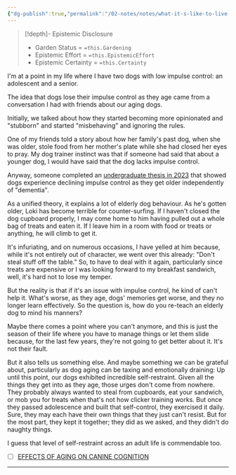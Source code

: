 ```yaml
---
{"dg-publish":true,"permalink":"/02-notes/notes/what-it-s-like-to-live-with-two-low-impulse-control-dogs/","tags":["Notes/Anecdote"],"noteIcon":"","created":"2024-07-02T16:26:32.683-03:00","updated":"2024-07-02T16:32:13.589-03:00"}
---
```


>[!depth]- Epistemic Disclosure
>- Garden Status =  `=this.Gardening`
>- Epistemic Effort =  `=this.EpistemicEffort`
>- Epistemic Certainty =  `=this.Certainty`

<style> .container {font-family: sans-serif; text-align: center;} .button-wrapper button {z-index: 1;height: 40px; width: 100px; margin: 10px;padding: 5px;} .excalidraw .App-menu_top .buttonList { display: flex;} .excalidraw-wrapper { height: 800px; margin: 50px; position: relative;} :root[dir="ltr"] .excalidraw .layer-ui__wrapper .zen-mode-transition.App-menu_bottom--transition-left {transform: none;} </style><script src="https://cdn.jsdelivr.net/npm/react@17/umd/react.production.min.js"></script><script src="https://cdn.jsdelivr.net/npm/react-dom@17/umd/react-dom.production.min.js"></script><script type="text/javascript" src="https://cdn.jsdelivr.net/npm/@excalidraw/excalidraw@0/dist/excalidraw.production.min.js"></script><div id="2023-09-05_-_Canine_Impulse_controlexcalidraw.md1"></div><script>(function(){const InitialData={"type":"excalidraw","version":2,"source":"https://github.com/zsviczian/obsidian-excalidraw-plugin/releases/tag/2.2.3","elements":[{"type":"line","version":162,"versionNonce":1342753524,"index":"a0","isDeleted":false,"id":"tb6I7g4kychSfIXycB3wi","fillStyle":"hachure","strokeWidth":4,"strokeStyle":"solid","roughness":2,"opacity":100,"angle":0,"x":-343.18496607285863,"y":-79.82982328801471,"strokeColor":"#000000","backgroundColor":"transparent","width":4.263123813962011,"height":324.8314606616615,"seed":1653327706,"groupIds":["8LNFEcLt5dkUMu-Ff-T72"],"frameId":null,"roundness":null,"boundElements":[],"updated":1717112080561,"link":null,"locked":false,"startBinding":null,"endBinding":null,"lastCommittedPoint":null,"startArrowhead":null,"endArrowhead":null,"points":[[0,0],[4.263123813962011,324.8314606616615]]},{"type":"line","version":158,"versionNonce":703893068,"index":"a1","isDeleted":false,"id":"TdjZUwVQYqAQi-Qmb9NIL","fillStyle":"hachure","strokeWidth":4,"strokeStyle":"solid","roughness":2,"opacity":100,"angle":0,"x":-341.781144864794,"y":242.25314291154314,"strokeColor":"#000000","backgroundColor":"transparent","width":671.2226199734932,"height":1.2338651102454605,"seed":520997914,"groupIds":["8LNFEcLt5dkUMu-Ff-T72"],"frameId":null,"roundness":null,"boundElements":[],"updated":1717112080561,"link":null,"locked":false,"startBinding":null,"endBinding":null,"lastCommittedPoint":null,"startArrowhead":null,"endArrowhead":null,"points":[[0,0],[671.2226199734932,-1.2338651102454605]]},{"type":"line","version":36,"versionNonce":136006772,"index":"a2","isDeleted":false,"id":"Cy4BshYtY1TNMd0iPMzzL","fillStyle":"hachure","strokeWidth":2,"strokeStyle":"solid","roughness":2,"opacity":100,"angle":0,"x":4.934951114161208,"y":226.21289647835306,"strokeColor":"#000000","backgroundColor":"transparent","width":1.2338651102454605,"height":35.78208819711631,"seed":1977929882,"groupIds":["8LNFEcLt5dkUMu-Ff-T72"],"frameId":null,"roundness":null,"boundElements":[],"updated":1717112080561,"link":null,"locked":false,"startBinding":null,"endBinding":null,"lastCommittedPoint":null,"startArrowhead":null,"endArrowhead":null,"points":[[0,0],[-1.2338651102454605,35.78208819711631]]},{"type":"line","version":30,"versionNonce":325379276,"index":"a3","isDeleted":false,"id":"P0NsbWv3TUqrB0_jFNLLp","fillStyle":"hachure","strokeWidth":2,"strokeStyle":"solid","roughness":2,"opacity":100,"angle":0,"x":-170.27389454068452,"y":220.0435709271261,"strokeColor":"#000000","backgroundColor":"transparent","width":2.4677302204908074,"height":41.95141374834327,"seed":1905181274,"groupIds":["8LNFEcLt5dkUMu-Ff-T72"],"frameId":null,"roundness":null,"boundElements":[],"updated":1717112080561,"link":null,"locked":false,"startBinding":null,"endBinding":null,"lastCommittedPoint":null,"startArrowhead":null,"endArrowhead":null,"points":[[0,0],[2.4677302204908074,41.95141374834327]]},{"type":"line","version":28,"versionNonce":1835113972,"index":"a4","isDeleted":false,"id":"13vI62i33XayHHlYv9ihk","fillStyle":"hachure","strokeWidth":2,"strokeStyle":"solid","roughness":2,"opacity":100,"angle":0,"x":176.44220143827067,"y":223.74516625786225,"strokeColor":"#000000","backgroundColor":"transparent","width":1.2338651102454605,"height":38.249818417607116,"seed":1312370502,"groupIds":["8LNFEcLt5dkUMu-Ff-T72"],"frameId":null,"roundness":null,"boundElements":[],"updated":1717112080561,"link":null,"locked":false,"startBinding":null,"endBinding":null,"lastCommittedPoint":null,"startArrowhead":null,"endArrowhead":null,"points":[[0,0],[1.2338651102454605,38.249818417607116]]},{"type":"freedraw","version":515,"versionNonce":1233546060,"index":"a5","isDeleted":false,"id":"Z-673Pi-XkEjqinV3AUVR","fillStyle":"hachure","strokeWidth":2,"strokeStyle":"solid","roughness":2,"opacity":100,"angle":0,"x":-323.2731682111131,"y":228.68062669884375,"strokeColor":"#364fc7","backgroundColor":"transparent","width":665.0532944222664,"height":227.03118028515212,"seed":752841094,"groupIds":["8LNFEcLt5dkUMu-Ff-T72"],"frameId":null,"roundness":null,"boundElements":[],"updated":1717112080561,"link":null,"locked":false,"points":[[0,0],[1.2338651102453468,0],[1.2338651102453468,-1.2338651102453468],[2.4677302204906937,-2.4677302204906937],[3.701595330736154,-4.935460440981501],[4.935460440981501,-6.169325551226962],[6.169325551226962,-8.637055771717655],[8.637055771717655,-12.338651102453923],[11.104785992208463,-14.806381322944617],[13.57251621269927,-18.507976653680885],[16.040246433190077,-22.20957198441704],[18.507976653680885,-25.911167315153193],[19.74184176392623,-28.378897535644],[22.20957198441704,-32.080492866380155],[24.677302204907846,-35.78208819711631],[28.378897535644,-39.48368352785246],[30.846627756134808,-43.18527885858873],[33.3143579766255,-45.653009079079425],[35.78208819711631,-49.35460440981569],[37.01595330736177,-51.822334630306386],[39.48368352785246,-54.290064850797194],[40.717548638097924,-57.99166018153335],[43.18527885858873,-60.459390402024155],[44.41914396883408,-62.92712062251496],[45.653009079079425,-66.62871595325112],[48.12073929957023,-69.09644617374192],[49.35460440981569,-71.56417639423273],[51.822334630306386,-74.03190661472343],[53.05619974055185,-76.49963683521423],[55.523929961042654,-78.96736705570504],[56.757795071288,-81.43509727619585],[57.99166018153335,-83.90282749668665],[59.22552529177881,-86.37055771717735],[60.459390402024155,-88.83828793766816],[62.92712062251496,-91.30601815815896],[64.16098573276031,-95.00761348889512],[66.62871595325112,-97.47534370938592],[67.86258106349658,-101.17693904012208],[70.33031128398727,-104.87853437085829],[72.79804150447808,-108.58012970159444],[75.26577172496889,-112.28172503233066],[77.7335019454597,-115.98332036306681],[78.96736705570504,-118.45105058355762],[81.43509727619585,-120.91878080404837],[82.6689623864412,-122.15264591429377],[83.90282749668665,-124.62037613478458],[85.136692606932,-125.85424124502993],[86.37055771717746,-128.32197146552073],[87.60442282742281,-130.78970168601154],[88.83828793766816,-132.0235667962569],[90.07215304791362,-134.4912970167477],[91.30601815815896,-136.9590272372385],[92.53988326840442,-138.19289234748385],[92.53988326840442,-140.66062256797466],[93.77374837864977,-141.89448767822006],[95.00761348889512,-143.12835278846546],[96.24147859914058,-144.3622178987108],[96.24147859914058,-146.82994811920162],[97.47534370938592,-148.06381322944702],[98.70920881963139,-149.29767833969242],[99.94307392987673,-151.76540856018318],[99.94307392987673,-152.99927367042858],[101.17693904012208,-155.4670038909194],[102.41080415036754,-156.70086900116473],[102.41080415036754,-157.93473411141014],[103.64466926061289,-159.16859922165554],[104.87853437085835,-160.40246433190094],[106.1123994811037,-161.63632944214635],[107.34626459134904,-164.1040596626371],[108.5801297015945,-165.3379247728825],[109.81399481183985,-166.5717898831279],[111.04785992208531,-167.8056549933733],[112.28172503233066,-169.03952010361866],[113.515590142576,-170.27338521386406],[113.515590142576,-171.50725032410946],[114.74945525282146,-172.74111543435487],[115.98332036306681,-173.97498054460027],[115.98332036306681,-175.20884565484562],[117.21718547331227,-175.20884565484562],[117.21718547331227,-176.44271076509102],[118.45105058355762,-176.44271076509102],[118.45105058355762,-177.67657587533643],[119.68491569380296,-178.91044098558183],[120.91878080404842,-180.14430609582718],[120.91878080404842,-181.37817120607258],[122.15264591429377,-181.37817120607258],[122.15264591429377,-182.61203631631798],[123.38651102453923,-183.8459014265634],[123.38651102453923,-185.0797665368088],[124.62037613478458,-185.0797665368088],[124.62037613478458,-186.31363164705414],[124.62037613478458,-187.54749675729954],[125.85424124502993,-187.54749675729954],[125.85424124502993,-188.78136186754494],[127.08810635527539,-190.01522697779035],[128.32197146552073,-190.01522697779035],[128.32197146552073,-191.24909208803575],[129.5558365757662,-192.4829571982811],[130.78970168601154,-193.7168223085265],[132.0235667962569,-194.9506874187719],[133.25743190650235,-196.1845525290173],[134.4912970167477,-197.4184176392627],[135.72516212699315,-198.65228274950806],[136.9590272372385,-198.65228274950806],[136.9590272372385,-199.88614785975346],[138.19289234748385,-199.88614785975346],[138.19289234748385,-201.12001296999887],[139.4267574577293,-201.12001296999887],[139.4267574577293,-202.35387808024427],[140.66062256797466,-202.35387808024427],[140.66062256797466,-203.58774319048968],[141.89448767822012,-203.58774319048968],[143.12835278846546,-204.82160830073502],[143.12835278846546,-206.05547341098043],[144.3622178987108,-206.05547341098043],[145.59608300895627,-206.05547341098043],[145.59608300895627,-207.28933852122583],[146.82994811920162,-207.28933852122583],[148.06381322944708,-208.52320363147123],[149.29767833969242,-209.75706874171664],[150.53154344993777,-209.75706874171664],[151.76540856018323,-210.99093385196198],[152.99927367042858,-212.2247989622074],[154.23313878067404,-212.2247989622074],[155.4670038909194,-213.4586640724528],[156.70086900116473,-213.4586640724528],[157.9347341114102,-214.6925291826982],[159.16859922165554,-214.6925291826982],[160.402464331901,-215.9263942929436],[161.63632944214635,-215.9263942929436],[162.8701945523917,-215.9263942929436],[164.10405966263716,-217.16025940318895],[165.3379247728825,-217.16025940318895],[166.57178988312785,-217.16025940318895],[167.8056549933733,-218.39412451343435],[169.03952010361866,-218.39412451343435],[170.27338521386412,-218.39412451343435],[171.50725032410946,-218.39412451343435],[172.7411154343548,-219.62798962367975],[173.97498054460027,-219.62798962367975],[175.20884565484562,-219.62798962367975],[176.44271076509108,-219.62798962367975],[176.44271076509108,-220.86185473392516],[177.67657587533643,-220.86185473392516],[178.91044098558177,-220.86185473392516],[180.14430609582723,-220.86185473392516],[181.37817120607258,-220.86185473392516],[182.61203631631804,-222.09571984417056],[183.8459014265634,-222.09571984417056],[185.07976653680873,-222.09571984417056],[186.3136316470542,-222.09571984417056],[187.54749675729954,-222.09571984417056],[188.781361867545,-222.09571984417056],[190.01522697779035,-222.09571984417056],[192.48295719828116,-222.09571984417056],[193.7168223085265,-222.09571984417056],[194.95068741877196,-222.09571984417056],[196.1845525290173,-222.09571984417056],[197.41841763926266,-222.09571984417056],[198.65228274950812,-222.09571984417056],[199.88614785975346,-223.3295849544159],[201.12001296999892,-223.3295849544159],[202.35387808024427,-223.3295849544159],[203.58774319048962,-223.3295849544159],[204.82160830073508,-223.3295849544159],[206.05547341098043,-223.3295849544159],[207.2893385212259,-223.3295849544159],[208.52320363147123,-223.3295849544159],[209.75706874171658,-223.3295849544159],[210.99093385196204,-224.5634500646613],[213.45866407245285,-224.5634500646613],[214.6925291826982,-224.5634500646613],[217.160259403189,-224.5634500646613],[219.6279896236798,-224.5634500646613],[222.0957198441705,-224.5634500646613],[223.32958495441596,-225.79731517490671],[225.79731517490677,-225.79731517490671],[227.03118028515212,-225.79731517490671],[228.26504539539746,-225.79731517490671],[229.49891050564293,-225.79731517490671],[230.73277561588827,-225.79731517490671],[231.96664072613373,-225.79731517490671],[234.43437094662443,-225.79731517490671],[235.6682360568699,-225.79731517490671],[236.90210116711523,-225.79731517490671],[238.1359662773607,-225.79731517490671],[239.36983138760604,-224.5634500646613],[240.6036964978514,-224.5634500646613],[243.0714267183422,-224.5634500646613],[244.30529182858766,-224.5634500646613],[245.539156938833,-224.5634500646613],[248.0068871593238,-224.5634500646613],[250.47461737981462,-225.79731517490671],[252.9423476003053,-225.79731517490671],[254.17621271055077,-225.79731517490671],[256.6439429310416,-225.79731517490671],[257.8778080412869,-225.79731517490671],[260.34553826177773,-225.79731517490671],[261.5794033720231,-225.79731517490671],[264.0471335925139,-225.79731517490671],[265.28099870275923,-225.79731517490671],[266.5148638130047,-227.03118028515212],[268.9825940334955,-227.03118028515212],[270.21645914374085,-227.03118028515212],[272.68418936423166,-227.03118028515212],[275.15191958472246,-227.03118028515212],[277.61964980521316,-227.03118028515212],[280.08738002570396,-227.03118028515212],[281.3212451359494,-227.03118028515212],[282.5551102461948,-227.03118028515212],[285.0228404666856,-227.03118028515212],[286.2567055769309,-227.03118028515212],[287.4905706871764,-227.03118028515212],[288.72443579742173,-227.03118028515212],[291.19216601791254,-227.03118028515212],[293.65989623840335,-227.03118028515212],[296.12762645889404,-227.03118028515212],[298.59535667938485,-225.79731517490671],[301.06308689987566,-225.79731517490671],[303.53081712036646,-225.79731517490671],[305.9985473408573,-225.79731517490671],[308.46627756134797,-225.79731517490671],[310.9340077818388,-225.79731517490671],[312.16787289208423,-225.79731517490671],[313.4017380023296,-224.5634500646613],[314.6356031125749,-224.5634500646613],[315.8694682228204,-224.5634500646613],[317.10333333306573,-223.3295849544159],[318.3371984433111,-223.3295849544159],[319.57106355355654,-223.3295849544159],[320.8049286638019,-222.09571984417056],[323.2726588842927,-222.09571984417056],[325.7403891047835,-222.09571984417056],[328.2081193252743,-222.09571984417056],[329.44198443551966,-222.09571984417056],[331.90971465601046,-222.09571984417056],[334.3774448765013,-222.09571984417056],[335.6113099867466,-222.09571984417056],[336.84517509699197,-222.09571984417056],[338.0790402072374,-222.09571984417056],[339.3129053174828,-220.86185473392516],[340.54677042772823,-220.86185473392516],[341.7806355379736,-220.86185473392516],[343.0145006482189,-220.86185473392516],[344.2483657584644,-220.86185473392516],[345.48223086870973,-220.86185473392516],[346.7160959789552,-219.62798962367975],[349.1838261994459,-219.62798962367975],[350.41769130969135,-219.62798962367975],[352.88542153018216,-219.62798962367975],[354.1192866404275,-219.62798962367975],[356.5870168609183,-219.62798962367975],[359.0547470814091,-219.62798962367975],[360.28861219165447,-219.62798962367975],[362.7563424121453,-219.62798962367975],[363.9902075223906,-219.62798962367975],[366.4579377428814,-219.62798962367975],[367.6918028531268,-219.62798962367975],[370.1595330736176,-219.62798962367975],[371.39339818386304,-219.62798962367975],[373.86112840435374,-219.62798962367975],[375.0949935145992,-219.62798962367975],[376.32885862484454,-219.62798962367975],[377.56272373509,-219.62798962367975],[378.79658884533535,-219.62798962367975],[380.0304539555807,-219.62798962367975],[381.26431906582616,-219.62798962367975],[382.4981841760715,-219.62798962367975],[384.9659143965623,-220.86185473392516],[386.19977950680766,-220.86185473392516],[387.4336446170531,-220.86185473392516],[388.66750972729847,-220.86185473392516],[389.9013748375439,-220.86185473392516],[391.1352399477893,-220.86185473392516],[392.3691050580346,-220.86185473392516],[393.6029701682801,-220.86185473392516],[394.8368352785254,-220.86185473392516],[396.0707003887709,-220.86185473392516],[397.30456549901623,-220.86185473392516],[398.5384306092616,-220.86185473392516],[399.77229571950704,-220.86185473392516],[401.0061608297524,-220.86185473392516],[402.24002593999785,-219.62798962367975],[403.4738910502432,-219.62798962367975],[404.70775616048854,-219.62798962367975],[405.941621270734,-219.62798962367975],[407.17548638097935,-219.62798962367975],[408.4093514912248,-219.62798962367975],[409.64321660147016,-219.62798962367975],[410.8770817117155,-219.62798962367975],[412.11094682196097,-219.62798962367975],[413.3448119322063,-219.62798962367975],[414.5786770424518,-219.62798962367975],[415.8125421526971,-219.62798962367975],[417.04640726294247,-219.62798962367975],[418.2802723731879,-219.62798962367975],[419.5141374834333,-219.62798962367975],[420.74800259367873,-219.62798962367975],[421.9818677039241,-219.62798962367975],[423.2157328141694,-219.62798962367975],[424.4495979244149,-219.62798962367975],[425.68346303466024,-219.62798962367975],[426.9173281449057,-219.62798962367975],[428.15119325515104,-219.62798962367975],[429.3850583653964,-219.62798962367975],[430.61892347564185,-219.62798962367975],[431.8527885858872,-219.62798962367975],[433.08665369613266,-218.39412451343435],[434.320518806378,-218.39412451343435],[435.55438391662335,-218.39412451343435],[436.7882490268688,-218.39412451343435],[438.02211413711416,-218.39412451343435],[439.2559792473596,-218.39412451343435],[440.48984435760497,-218.39412451343435],[441.7237094678503,-218.39412451343435],[442.9575745780958,-218.39412451343435],[444.1914396883411,-218.39412451343435],[445.4253047985866,-218.39412451343435],[446.6591699088319,-218.39412451343435],[447.8930350190773,-218.39412451343435],[449.12690012932273,-218.39412451343435],[450.3607652395681,-218.39412451343435],[451.59463034981354,-218.39412451343435],[452.8284954600589,-217.16025940318895],[454.06236057030424,-217.16025940318895],[455.2962256805497,-217.16025940318895],[456.53009079079504,-217.16025940318895],[456.53009079079504,-215.9263942929436],[457.7639559010405,-215.9263942929436],[458.99782101128585,-215.9263942929436],[460.2316861215312,-215.9263942929436],[461.46555123177666,-214.6925291826982],[462.699416342022,-214.6925291826982],[463.93328145226747,-214.6925291826982],[465.1671465625128,-214.6925291826982],[466.40101167275816,-214.6925291826982],[467.6348767830036,-214.6925291826982],[468.86874189324897,-213.4586640724528],[471.3364721137398,-213.4586640724528],[472.5703372239851,-213.4586640724528],[473.80420233423047,-212.2247989622074],[475.0380674444759,-212.2247989622074],[476.2719325547214,-212.2247989622074],[477.5057976649666,-212.2247989622074],[478.7396627752121,-212.2247989622074],[478.7396627752121,-210.99093385196198],[479.97352788545754,-210.99093385196198],[481.207392995703,-210.99093385196198],[482.44125810594824,-209.75706874171664],[483.6751232161937,-209.75706874171664],[484.90898832643916,-208.52320363147123],[486.1428534366844,-208.52320363147123],[487.37671854692985,-208.52320363147123],[488.6105836571753,-207.28933852122583],[489.84444876742054,-207.28933852122583],[489.84444876742054,-206.05547341098043],[491.078313877666,-206.05547341098043],[492.31217898791147,-206.05547341098043],[492.31217898791147,-204.82160830073502],[493.5460440981569,-204.82160830073502],[494.77990920840216,-204.82160830073502],[494.77990920840216,-203.58774319048968],[496.0137743186476,-203.58774319048968],[497.2476394288931,-202.35387808024427],[498.4815045391383,-202.35387808024427],[499.7153696493838,-201.12001296999887],[500.94923475962923,-199.88614785975346],[502.18309986987447,-199.88614785975346],[502.18309986987447,-198.65228274950806],[503.41696498011993,-198.65228274950806],[503.41696498011993,-197.4184176392627],[504.6508300903654,-197.4184176392627],[504.6508300903654,-196.1845525290173],[504.6508300903654,-194.9506874187719],[505.88469520061085,-194.9506874187719],[507.1185603108561,-193.7168223085265],[508.35242542110154,-193.7168223085265],[509.586290531347,-192.4829571982811],[510.82015564159224,-191.24909208803575],[513.2878858620832,-191.24909208803575],[515.7556160825739,-190.01522697779035],[516.9894811928193,-188.78136186754494],[519.45721141331,-187.54749675729954],[520.6910765235555,-187.54749675729954],[521.9249416338009,-186.31363164705414],[523.1588067440462,-186.31363164705414],[523.1588067440462,-185.0797665368088],[524.3926718542916,-185.0797665368088],[525.6265369645371,-185.0797665368088],[525.6265369645371,-183.8459014265634],[526.8604020747823,-183.8459014265634],[528.0942671850278,-182.61203631631798],[529.3281322952732,-181.37817120607258],[530.5619974055187,-181.37817120607258],[530.5619974055187,-180.14430609582718],[531.7958625157639,-180.14430609582718],[533.0297276260094,-180.14430609582718],[534.2635927362549,-180.14430609582718],[534.2635927362549,-178.91044098558183],[535.4974578465001,-178.91044098558183],[542.9006485079726,-175.20884565484562],[544.1345136182179,-175.20884565484562],[545.3683787284633,-175.20884565484562],[546.6022438387088,-173.97498054460027],[547.836108948954,-173.97498054460027],[549.0699740591995,-173.97498054460027],[550.3038391694449,-173.97498054460027],[551.5377042796902,-172.74111543435487],[552.7715693899356,-172.74111543435487],[554.0054345001811,-172.74111543435487],[555.2392996104263,-172.74111543435487],[555.2392996104263,-171.50725032410946],[556.4731647206718,-171.50725032410946],[557.7070298309172,-171.50725032410946],[558.9408949411627,-170.27338521386406],[560.1747600514079,-169.03952010361866],[561.4086251616534,-169.03952010361866],[562.6424902718989,-167.8056549933733],[565.1102204923895,-166.5717898831279],[566.344085602635,-166.5717898831279],[567.5779507128802,-165.3379247728825],[568.8118158231257,-164.1040596626371],[570.0456809333712,-162.8701945523917],[571.2795460436166,-162.8701945523917],[572.5134111538619,-161.63632944214635],[573.7472762641073,-160.40246433190094],[574.9811413743528,-159.16859922165554],[576.215006484598,-157.93473411141014],[577.4488715948435,-157.93473411141014],[578.6827367050889,-156.70086900116473],[579.9166018153342,-155.4670038909194],[581.1504669255796,-155.4670038909194],[582.3843320358251,-155.4670038909194],[583.6181971460705,-154.23313878067398],[584.8520622563158,-154.23313878067398],[586.0859273665612,-152.99927367042858],[587.3197924768067,-152.99927367042858],[587.3197924768067,-151.76540856018318],[588.5536575870519,-151.76540856018318],[589.7875226972974,-150.53154344993777],[591.0213878075429,-149.29767833969242],[592.2552529177881,-149.29767833969242],[593.4891180280335,-148.06381322944702],[594.722983138279,-146.82994811920162],[595.9568482485245,-146.82994811920162],[595.9568482485245,-145.5960830089562],[597.1907133587697,-145.5960830089562],[598.4245784690152,-145.5960830089562],[600.8923086895059,-145.5960830089562],[600.8923086895059,-144.3622178987108],[602.1261737997513,-144.3622178987108],[603.3600389099968,-144.3622178987108],[604.593904020242,-143.12835278846546],[605.8277691304875,-143.12835278846546],[607.0616342407329,-141.89448767822006],[608.2954993509784,-141.89448767822006],[609.5293644612236,-141.89448767822006],[610.7632295714691,-140.66062256797466],[611.9970946817145,-139.42675745772925],[613.2309597919598,-139.42675745772925],[614.4648249022052,-138.19289234748385],[615.6986900124507,-138.19289234748385],[616.9325551226959,-136.9590272372385],[618.1664202329414,-136.9590272372385],[619.4002853431869,-135.7251621269931],[620.6341504534323,-135.7251621269931],[621.8680155636775,-135.7251621269931],[621.8680155636775,-134.4912970167477],[623.101880673923,-134.4912970167477],[624.3357457841685,-134.4912970167477],[625.5696108944137,-134.4912970167477],[626.8034760046592,-133.2574319065023],[628.0373411149046,-133.2574319065023],[629.2712062251499,-133.2574319065023],[630.5050713353953,-132.0235667962569],[631.7389364456408,-132.0235667962569],[632.9728015558862,-132.0235667962569],[632.9728015558862,-130.78970168601154],[634.2066666661315,-130.78970168601154],[635.4405317763769,-129.55583657576614],[636.6743968866224,-128.32197146552073],[637.9082619968676,-127.08810635527533],[639.1421271071131,-127.08810635527533],[639.1421271071131,-125.85424124502993],[640.3759922173585,-125.85424124502993],[641.6098573276038,-124.62037613478458],[642.8437224378492,-123.38651102453917],[644.0775875480947,-122.15264591429377],[645.3114526583402,-120.91878080404837],[646.5453177685854,-119.68491569380296],[647.7791828788309,-119.68491569380296],[649.0130479890763,-119.68491569380296],[650.2469130993215,-118.45105058355762],[651.480778209567,-118.45105058355762],[651.480778209567,-117.21718547331221],[652.7146433198125,-115.98332036306681],[652.7146433198125,-114.7494552528214],[653.9485084300577,-114.7494552528214],[653.9485084300577,-113.515590142576],[655.1823735403032,-113.515590142576],[655.1823735403032,-112.28172503233066],[655.1823735403032,-111.04785992208525],[656.4162386505486,-111.04785992208525],[657.6501037607941,-109.81399481183985],[658.8839688710393,-108.58012970159444],[660.1178339812848,-108.58012970159444],[661.3516990915302,-107.34626459134904],[662.5855642017755,-106.1123994811037],[663.8194293120209,-106.1123994811037],[665.0532944222664,-106.1123994811037],[665.0532944222664,-104.87853437085829],[665.0532944222664,-103.64466926061289]],"lastCommittedPoint":null,"simulatePressure":false,"pressures":[0.07999999821186066,0.025753937661647797,0.02639218047261238,0.02958914265036583,0.028475739061832428,0.029123932123184204,0.031616728752851486,0.03437149152159691,0.037735261023044586,0.039548829197883606,0.04028356820344925,0.03965243697166443,0.0388837568461895,0.040926482528448105,0.044187501072883606,0.046681761741638184,0.048083893954753876,0.04777230694890022,0.04492925852537155,0.04368908703327179,0.043404143303632736,0.04354510456323624,0.04241952672600746,0.038604676723480225,0.03770297393202782,0.03770989924669266,0.038070037961006165,0.038167908787727356,0.03627603128552437,0.036015503108501434,0.035856474190950394,0.03998217731714249,0.04041024670004845,0.041212860494852066,0.04122064262628555,0.04094305261969566,0.04051913321018219,0.04038696363568306,0.0403519906103611,0.0420234389603138,0.04403805360198021,0.04405432194471359,0.04098431393504143,0.0400874949991703,0.03936251997947693,0.03925479203462601,0.04030770808458328,0.040761932730674744,0.04115075618028641,0.04196969419717789,0.0419582836329937,0.043129853904247284,0.04316583275794983,0.04330206289887428,0.043169282376766205,0.04298660159111023,0.0427631214261055,0.042754851281642914,0.04776071012020111,0.05135928466916084,0.051842499524354935,0.050208527594804764,0.04916876181960106,0.0483664870262146,0.04767929017543793,0.04791842773556709,0.048381317406892776,0.04842999204993248,0.04871450737118721,0.04929305985569954,0.04937805235385895,0.04939480498433113,0.049337126314640045,0.04809603840112686,0.0477866530418396,0.04770617559552193,0.0510064996778965,0.05059030279517174,0.049467865377664566,0.04891284182667732,0.05066458135843277,0.05105709657073021,0.05140167102217674,0.054543640464544296,0.056908875703811646,0.05767272785305977,0.059106629341840744,0.059775665402412415,0.059549834579229355,0.0629592314362526,0.06279177963733673,0.05929434299468994,0.05743810907006264,0.05629028379917145,0.05583123862743378,0.05737728998064995,0.058013152331113815,0.058500975370407104,0.0583181157708168,0.061509400606155396,0.058133453130722046,0.05660046264529228,0.059605713933706284,0.06029107794165611,0.06147061288356781,0.06142812967300415,0.06136535480618477,0.061615537852048874,0.061496857553720474,0.061943236738443375,0.061925750225782394,0.05971734598278999,0.05946606397628784,0.05902639776468277,0.059289488941431046,0.055781129747629166,0.05659951642155647,0.05638787895441055,0.05635140836238861,0.05643594264984131,0.05643993988633156,0.056529998779296875,0.05784954875707626,0.05520361289381981,0.05411285534501076,0.05346835404634476,0.053762055933475494,0.054826781153678894,0.0552518293261528,0.056292299181222916,0.05644873157143593,0.05939086899161339,0.06021737679839134,0.060093749314546585,0.060696229338645935,0.06183777004480362,0.06376275420188904,0.06404818594455719,0.06396014243364334,0.06394418329000473,0.0637131929397583,0.06327325105667114,0.062054868787527084,0.061533812433481216,0.06140384078025818,0.059399720281362534,0.05898727476596832,0.058998625725507736,0.06020791456103325,0.06032922491431236,0.05979083105921745,0.056627899408340454,0.0566362626850605,0.056627869606018066,0.056850679218769073,0.05699548497796059,0.057051971554756165,0.057307373732328415,0.05734561011195183,0.05736035108566284,0.05731414631009102,0.05729272589087486,0.05727798491716385,0.05727798491716385,0.05673031508922577,0.05670175328850746,0.0567295216023922,0.056806303560733795,0.05686599761247635,0.05686599761247635,0.05686599761247635,0.056900665163993835,0.056904297322034836,0.05762002617120743,0.05856170505285263,0.058836668729782104,0.05950707942247391,0.059986360371112823,0.05992083624005318,0.05988607928156853,0.05994284152984619,0.05981524661183357,0.05972598120570183,0.06094372645020485,0.061002228409051895,0.06126754730939865,0.05891238525509834,0.05867129564285278,0.060543306171894073,0.06429947167634964,0.06514367461204529,0.07027579098939896,0.07062152028083801,0.06981299072504044,0.06901004165410995,0.06828054785728455,0.06784798949956894,0.06784798949956894,0.06744278222322464,0.06741870194673538,0.06740890443325043,0.06816821545362473,0.07054241746664047,0.07103082537651062,0.0703258365392685,0.06932611018419266,0.06919131428003311,0.06897738575935364,0.0685608834028244,0.06858181953430176,0.06869509816169739,0.06863412261009216,0.06868847459554672,0.06683462858200073,0.06775423884391785,0.06777145713567734,0.06811386346817017,0.07099343836307526,0.07139239460229874,0.07330676168203354,0.07501287758350372,0.0762593075633049,0.07717611640691757,0.07850354164838791,0.07870901376008987,0.07830291986465454,0.0777018740773201,0.07735852152109146,0.07710915803909302,0.07869641482830048,0.0812511295080185,0.08083783090114594,0.08136868476867676,0.08441690355539322,0.08766091614961624,0.08783908188343048,0.08782165497541428,0.08733532577753067,0.08685071021318436,0.08662746846675873,0.09006237983703613,0.09130624681711197,0.09093893319368362,0.09052068740129471,0.09024398773908615,0.09006567299365997,0.08903878927230835,0.08877132833003998,0.08915972709655762,0.08923898637294769,0.09230606257915497,0.09252584725618362,0.09303219616413116,0.09317440539598465,0.09195144474506378,0.09027700871229172,0.09004107862710953,0.08998993039131165,0.09038741886615753,0.09050814807415009,0.09057800471782684,0.09057800471782684,0.09174957126379013,0.09197213500738144,0.0920373871922493,0.09197485446929932,0.091768279671669,0.09239669889211655,0.09524755924940109,0.0954379290342331,0.09459304809570312,0.0930163562297821,0.08940555155277252,0.08821075409650803,0.08968612551689148,0.09523116797208786,0.09487350285053253,0.09513702243566513,0.0930868536233902,0.09332150220870972,0.09346844255924225,0.09350597858428955,0.09350597858428955,0.09668618440628052,0.09722967445850372,0.09844864159822464,0.09833084046840668,0.0973576083779335,0.09539736807346344,0.09527871757745743,0.09664935618638992,0.09706991910934448,0.09702298045158386,0.09623425453901291,0.09592779725790024,0.09587899595499039,0.09592574834823608,0.09920105338096619,0.09954391419887543,0.09958893060684204,0.09774407744407654,0.0971180722117424,0.09684686362743378,0.09771386533975601,0.09778326749801636,0.09778524935245514,0.09920382499694824,0.09704681485891342,0.0954170823097229,0.09537356346845627,0.10024230927228928,0.10162051022052765,0.10373974591493607,0.10310293734073639,0.09944604337215424,0.09940240532159805,0.09956084936857224,0.09983398765325546,0.09983398765325546,0.09863879531621933,0.09687179327011108,0.09665576368570328,0.09875860810279846,0.10136831551790237,0.1039024069905281,0.107335664331913,0.10740054398775101,0.10656304657459259,0.10667803883552551,0.10568097233772278,0.10816524922847748,0.11381600797176361,0.11208691447973251,0.10921002179384232,0.10945834219455719,0.11032266169786453,0.11258407682180405,0.11323218047618866,0.11313726752996445,0.11391357332468033,0.11415661871433258,0.11403747648000717,0.11392080783843994,0.1137460321187973,0.11366598308086395,0.11466097831726074,0.11756061017513275,0.11671603471040726,0.11677248775959015,0.11570233106613159,0.11494170874357224,0.11621957272291183,0.11874151974916458,0.11959820240736008,0.11860351264476776,0.11884469538927078,0.11865585297346115,0.11809258908033371,0.11726654320955276,0.11394177377223969,0.11324664205312729,0.11451464891433716,0.11606255918741226,0.12136776745319366,0.1231231689453125,0.12127084285020828,0.11986847221851349,0.1186249703168869,0.11515829712152481,0.11523596197366714,0.11709976196289062,0.11127880960702896,0.11048153787851334,0.11109334975481033,0.11135507375001907,0.12077691406011581,0.12619638442993164,0.12719079852104187,0.12893801927566528,0.11859548836946487,0.12356366217136383,0.12393838167190552,0.12451675534248352,0.12417510896921158,0.1216614693403244,0.12127368152141571,0.12127087265253067,0.1213710606098175,0.1225203275680542,0.12358243018388748,0.12548938393592834,0.1273260861635208,0.12608689069747925,0.12586010992527008,0.12585985660552979,0.12586022913455963,0.12799270451068878,0.1284274011850357,0.12854531407356262,0.1279771775007248,0.12972812354564667,0.12932412326335907,0.12914881110191345,0.1288638859987259,0.12913842499256134,0.12692740559577942,0.12682129442691803,0.12675519287586212,0.12668175995349884,0.12826745212078094,0.12839776277542114,0.12598437070846558,0.1256650984287262,0.12645669281482697,0.1266395002603531,0.12847504019737244,0.12941177189350128,0.12941835820674896,0.13074158132076263,0.13055914640426636,0.13030990958213806,0.13030438125133514,0.13296636939048767,0.13308925926685333,0.13362686336040497,0.13547998666763306,0.1400352120399475,0.14094839990139008,0.14155755937099457,0.14245504140853882,0.14509905874729156,0.14507293701171875,0.1443975567817688,0.14789703488349915,0.14792470633983612,0.14645062386989594,0.146990105509758,0.14854565262794495,0.1490073800086975,0.1506921947002411,0.15353958308696747,0.15363116562366486,0.1555631458759308,0.15576882660388947,0.15542562305927277,0.15317541360855103,0.15286770462989807,0.15714165568351746,0.15276354551315308,0.15323199331760406,0.15323199331760406,0.15323199331760406,0.15323199331760406,0.15323199331760406,0.15323199331760406,0.15323199331760406,0.155330628156662,0.15715466439723969,0.15432535111904144,0.15075500309467316,0.15020346641540527,0.14894045889377594,0.15085898339748383,0.15720324218273163,0.15602591633796692,0.15394292771816254,0.15068231523036957,0.14884518086910248,0.14873644709587097,0.1473945677280426,0.1440121829509735,0.14399969577789307,0.14403018355369568,0.1445394605398178,0.14528997242450714,0.14528997242450714,0.140351802110672,0.13992862403392792,0.1389888972043991,0.14075399935245514,0.13774816691875458,0.1395675390958786,0.13982199132442474,0.13972622156143188,0.13996069133281708,0.13818517327308655,0.13790349662303925,0.14983542263507843,0.15169362723827362,0.1520501971244812,0.14728714525699615,0.1381377875804901,0.12764236330986023,0.13554003834724426,0.13642041385173798,0.1370236575603485,0.1343773752450943,0.13420824706554413,0.13256683945655823,0.13268963992595673,0.13266107439994812,0.1330220103263855,0.1330220103263855,0.12764282524585724,0.13057449460029602,0.13251343369483948,0.13250665366649628,0.12112381309270859,0.11178836226463318,0.08403167873620987,0.05512335151433945,0]},{"type":"text","version":52,"versionNonce":1222754164,"index":"a6","isDeleted":false,"id":"W2QjzyfA","fillStyle":"hachure","strokeWidth":2,"strokeStyle":"solid","roughness":2,"opacity":100,"angle":0,"x":-93.54248231913562,"y":292.88185886479437,"strokeColor":"#343a40","backgroundColor":"transparent","width":224.0998992919922,"height":45,"seed":1356401434,"groupIds":["8LNFEcLt5dkUMu-Ff-T72"],"frameId":null,"roundness":null,"boundElements":[],"updated":1717112080561,"link":null,"locked":false,"fontSize":36,"fontFamily":1,"text":"Age/Lifespan","rawText":"Age/Lifespan","textAlign":"center","verticalAlign":"top","containerId":null,"originalText":"Age/Lifespan","autoResize":true,"lineHeight":1.25},{"type":"text","version":166,"versionNonce":2125668812,"index":"a7","isDeleted":false,"id":"rMc3PK4Y","fillStyle":"hachure","strokeWidth":2,"strokeStyle":"solid","roughness":2,"opacity":100,"angle":4.716311971686407,"x":-553.6165156271979,"y":59.059480315781386,"strokeColor":"#343a40","backgroundColor":"transparent","width":272.48388671875,"height":45,"seed":1792740294,"groupIds":["8LNFEcLt5dkUMu-Ff-T72"],"frameId":null,"roundness":null,"boundElements":[],"updated":1717112080561,"link":null,"locked":false,"fontSize":36,"fontFamily":1,"text":"Impulse Control","rawText":"Impulse Control","textAlign":"center","verticalAlign":"top","containerId":null,"originalText":"Impulse Control","autoResize":true,"lineHeight":1.25}],"appState":{"theme":"light","viewBackgroundColor":"#ffffff","currentItemStrokeColor":"#343a40","currentItemBackgroundColor":"transparent","currentItemFillStyle":"hachure","currentItemStrokeWidth":2,"currentItemStrokeStyle":"solid","currentItemRoughness":2,"currentItemOpacity":100,"currentItemFontFamily":1,"currentItemFontSize":36,"currentItemTextAlign":"center","currentItemStartArrowhead":null,"currentItemEndArrowhead":"arrow","scrollX":471.50219499204877,"scrollY":112.84493947928124,"zoom":{"value":1.9000000000000001},"currentItemRoundness":"sharp","gridSize":null,"gridColor":{"Bold":"#C9C9C9FF","Regular":"#EDEDEDFF"},"colorPalette":{},"currentStrokeOptions":null,"previousGridSize":null,"frameRendering":{"enabled":true,"clip":true,"name":true,"outline":true},"objectsSnapModeEnabled":false},"files":{}};InitialData.scrollToContent=true;App=()=>{const e=React.useRef(null),t=React.useRef(null),[n,i]=React.useState({width:void 0,height:void 0});return React.useEffect(()=>{i({width:t.current.getBoundingClientRect().width,height:t.current.getBoundingClientRect().height});const e=()=>{i({width:t.current.getBoundingClientRect().width,height:t.current.getBoundingClientRect().height})};return window.addEventListener("resize",e),()=>window.removeEventListener("resize",e)},[t]),React.createElement(React.Fragment,null,React.createElement("div",{className:"excalidraw-wrapper",ref:t},React.createElement(ExcalidrawLib.Excalidraw,{ref:e,width:n.width,height:n.height,initialData:InitialData,viewModeEnabled:!0,zenModeEnabled:!0,gridModeEnabled:!1})))},excalidrawWrapper=document.getElementById("2023-09-05_-_Canine_Impulse_controlexcalidraw.md1");ReactDOM.render(React.createElement(App),excalidrawWrapper);})();</script>
I'm at a point in my life where I have two dogs with low impulse control: an adolescent and a senior. 

The idea that dogs lose their impulse control as they age came from a conversation I had with friends about our aging dogs. 

Initially, we talked about how they started becoming more opinionated and "stubborn" and started "misbehaving" and ignoring the rules. 

One of my friends told a story about how her family's past dog, when she was older, stole food from her mother's plate while she had closed her eyes to pray. My dog trainer instinct was that if someone had said that about a younger dog, I would have said that the dog lacks impulse control.

Anyway, someone completed an [undergraduate thesis in 2023](https://repository.arizona.edu/handle/10150/668559) that showed dogs experience declining impulse control as they get older independently of "dementia".

As a unified theory, it explains a lot of elderly dog behaviour. As he's gotten older, Loki has become terrible for counter-surfing. If I haven't closed the dog cupboard properly, I may come home to him having pulled out a whole bag of treats and eaten it. If I leave him in a room with food or treats or anything, he will climb to get it. 

It's infuriating, and on numerous occasions, I have yelled at him because, while it's not entirely out of character, we went over this already: "Don't steal stuff off the table." So, to have to deal with it again, particularly since treats are expensive or I was looking forward to my breakfast sandwich, well, it's hard not to lose my temper. 

But the reality is that if it's an issue with impulse control, he kind of can't help it. What's worse, as they age, dogs' memories get worse, and they no longer learn effectively. So the question is, how do you re-teach an elderly dog to mind his manners?

Maybe there comes a point where you can't anymore, and this is just the season of their life where you have to manage things or let them slide because, for the last few years, they're not going to get better about it. It's not their fault. 

But it also tells us something else. And maybe something we can be grateful about, particularly as dog aging can be taxing and emotionally draining: Up until this point, our dogs exhibited incredible self-restraint. Given all the things they get into as they age, those urges don't come from nowhere. They probably always wanted to steal from cupboards, eat your sandwich, or mob you for treats when that's not how clicker training works. But once they passed adolescence and built that self-control, they exercised it daily. Sure, they may each have their own things that they just can't resist. But for the most part, they kept it together; they did as we asked, and they didn't do naughty things. 

I guess that level of self-restraint across an adult life is commendable too. 

- [ ] [EFFECTS OF AGING ON CANINE COGNITION](https://repository.arizona.edu/handle/10150/668559)

---
